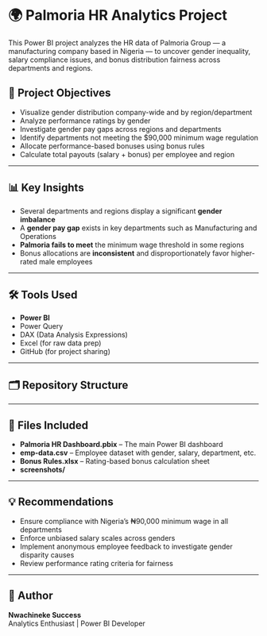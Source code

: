 # 🌍 Palmoria HR Analytics Project

This Power BI project analyzes the HR data of Palmoria Group — a manufacturing company based in Nigeria — to uncover gender inequality, salary compliance issues, and bonus distribution fairness across departments and regions.

## 🎯 Project Objectives

- Visualize gender distribution company-wide and by region/department
- Analyze performance ratings by gender
- Investigate gender pay gaps across regions and departments
- Identify departments not meeting the $90,000 minimum wage regulation
- Allocate performance-based bonuses using bonus rules
- Calculate total payouts (salary + bonus) per employee and region

---

## 📊 Key Insights

- Several departments and regions display a significant **gender imbalance**
- A **gender pay gap** exists in key departments such as Manufacturing and Operations
- **Palmoria fails to meet** the minimum wage threshold in some regions
- Bonus allocations are **inconsistent** and disproportionately favor higher-rated male employees

---

## 🛠 Tools Used

- **Power BI**
- Power Query
- DAX (Data Analysis Expressions)
- Excel (for raw data prep)
- GitHub (for project sharing)

---

## 🗂️ Repository Structure
---

## 📁 Files Included

- **Palmoria HR Dashboard.pbix** – The main Power BI dashboard
- **emp-data.csv** – Employee dataset with gender, salary, department, etc.
- **Bonus Rules.xlsx** – Rating-based bonus calculation sheet
- **screenshots/** 


---

## 💡 Recommendations

- Ensure compliance with Nigeria’s ₦90,000 minimum wage in all departments
- Enforce unbiased salary scales across genders
- Implement anonymous employee feedback to investigate gender disparity causes
- Review performance rating criteria for fairness

---

## 👤 Author

**Nwachineke Success**  
Analytics Enthusiast | Power BI Developer  
